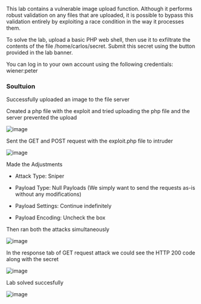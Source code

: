 This lab contains a vulnerable image upload function. Although it performs robust validation on any files that are uploaded, it is possible to bypass this validation entirely by exploiting a race condition in the way it processes them.

To solve the lab, upload a basic PHP web shell, then use it to exfiltrate the contents of the file /home/carlos/secret. Submit this secret using the button provided in the lab banner.

You can log in to your own account using the following credentials: wiener:peter

### Soultuion
Successfully uploaded an image to the file server

Created a php file with the exploit and tried uploading the php file and the server prevented the upload

![image](https://github.com/RahulMMenon011/PortSwigger_Labs/assets/140642506/4253b9d7-857d-4498-b2e2-c534b09636c0)

Sent the GET and POST request with the exploit.php file to intruder

![image](https://github.com/RahulMMenon011/PortSwigger_Labs/assets/140642506/03b442a8-1993-4e9f-8cb1-6aa556509fa3)

Made the Adjustments

* Attack Type: Sniper

* Payload Type: Null Payloads (We simply want to send the requests as-is without any modifications)

* Payload Settings: Continue indefinitely

* Payload Encoding: Uncheck the box

Then ran both the attacks simultaneously

![image](https://github.com/RahulMMenon011/PortSwigger_Labs/assets/140642506/c011758d-d1f0-4225-953b-a35004e2c546)

In the response tab of GET request attack we could see the HTTP 200 code along with the secret

![image](https://github.com/RahulMMenon011/PortSwigger_Labs/assets/140642506/3e166ce8-0f79-4e50-b910-d996303ca9f0)

Lab solved succesfully

![image](https://github.com/RahulMMenon011/PortSwigger_Labs/assets/140642506/7d89ecd0-8ae4-47d5-9477-d7ba3412b405)


